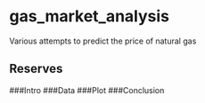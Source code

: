 # gas_market_analysis
Various attempts to predict the price of natural gas

## Reserves
###Intro
###Data
###Plot
###Conclusion
